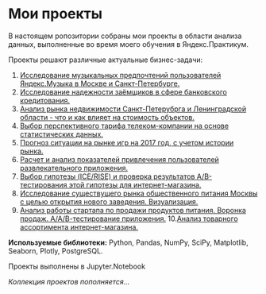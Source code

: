 # Мои проекты

В настоящем ропозитории собраны мои проекты в области анализа данных, выполненные во время моего обучения в Яндекс.Практикум.   

Проекты решают различные актуальные бизнес-задачи:
1. [Исследование музыкальных предпочтений пользователей Яндекс.Музыка в Москве и Санкт-Петербурге.](https://github.com/key-basova/My_projects/blob/main/1.%20%D0%AF%D0%BD%D0%B4%D0%B5%D0%BA%D1%81.%D0%9C%D1%83%D0%B7%D1%8B%D0%BA%D0%B0%20%D0%B2%20%D0%A1%D0%9F%D0%B1%20%D0%B8%20%D0%9C%D0%A1%D0%9A/)
2. [Исследование надежности заёмщиков в сфере банковского кредитования.](https://github.com/key-basova/My_projects/tree/main/2.%20%20%D0%98%D1%81%D1%81%D0%BB%D0%B5%D0%B4%D0%BE%D0%B2%D0%B0%D0%BD%D0%B8%D0%B5%20%D0%BD%D0%B0%D0%B4%D0%B5%D0%B6%D0%BD%D0%BE%D1%81%D1%82%D0%B8%20%D0%B7%D0%B0%D0%B5%D0%BC%D1%89%D0%B8%D0%BA%D0%BE%D0%B2)
3. [Анализ рынка недвижимости Санкт-Петерубрга и Ленинградской области - что и как влияет на стоимость объектов.](https://github.com/key-basova/My_projects/tree/main/3.%20%D0%A0%D1%8B%D0%BD%D0%BE%D0%BA%20%D0%BD%D0%B5%D0%B4%D0%B2%D0%B8%D0%B6%D0%B8%D0%BC%D0%BE%D1%81%D1%82%D0%B8%20%D0%A1%D0%9F%D0%B1%20%D0%B8%20%D0%9B%D0%9E)
4. [Выбор перспективного тарифа телеком-компании на основе статистических данных.](https://github.com/key-basova/My_projects/tree/main/4.%20%D0%9F%D0%B5%D1%80%D1%81%D0%BF%D0%B5%D0%BA%D1%82%D0%B8%D0%B2%D0%BD%D1%8B%D0%B9%20%D1%82%D0%B0%D1%80%D0%B8%D1%84%20%D1%82%D0%B5%D0%BB%D0%B5%D0%BA%D0%BE%D0%BC-%D0%BA%D0%BE%D0%BC%D0%BF%D0%B0%D0%BD%D0%B8%D0%B8)
5. [Прогноз ситуации на рынке игр на 2017 год, с учетом истории рынка.](https://github.com/key-basova/My_projects/tree/main/5.%20%D0%9F%D1%80%D0%BE%D0%B3%D0%BD%D0%BE%D0%B7%20%D1%80%D1%8B%D0%BD%D0%BA%D0%B0%20%D0%B8%D0%B3%D1%80%20%D0%BD%D0%B0%202017%20%D0%B3%D0%BE%D0%B4)
6. [Расчет и анализ показателей привлечения пользователей развлекательного приложения.](https://github.com/key-basova/My_projects/tree/main/6.%20%D0%90%D0%BD%D0%B0%D0%BB%D0%B8%D0%B7%20%D0%B1%D0%B8%D0%B7%D0%BD%D0%B5%D1%81-%D0%BF%D0%BE%D0%BA%D0%B0%D0%B7%D0%B0%D1%82%D0%B5%D0%BB%D0%B5%D0%B9%20%D0%BF%D1%80%D0%B8%D0%BB%D0%BE%D0%B6%D0%B5%D0%BD%D0%B8%D1%8F)
7. [Выбор гипотезы (ICE/RISE) и проверка результатов А/В-тестирования этой гипотезы для интернет-магазина.](https://github.com/key-basova/My_projects/tree/main/7.%20%D0%90_B%20%D1%82%D0%B5%D1%81%D1%82%D0%B8%D1%80%D0%BE%D0%B2%D0%B0%D0%BD%D0%B8%D0%B5%20%D0%B8%D0%BD%D1%82%D0%B5%D1%80%D0%BD%D0%B5%D1%82-%D0%BC%D0%B0%D0%B3%D0%B0%D0%B7%D0%B8%D0%BD%D0%B0)
8. [Исследование существущего рынка общественного питания Москвы с целью открытия нового заведения. Визуализация.](https://github.com/key-basova/My_projects/tree/main/8.%20%D0%A0%D1%8B%D0%BD%D0%BE%D0%BA%20%D0%BE%D0%B1%D1%89%D0%B5%D0%BF%D0%B8%D1%82%D0%B0%20%D0%9C%D0%BE%D1%81%D0%BA%D0%B2%D1%8B)
9. [Анализ работы стартапа по продажи продуктов питания. Воронка продаж. А/А/В-тестирование приложения.](https://github.com/key-basova/My_projects/tree/main/9.%20%D0%90%D0%BD%D0%B0%D0%BB%D0%B8%D0%B7%20%D1%80%D0%B0%D0%B1%D0%BE%D1%82%D1%8B%20%D1%81%D1%82%D0%B0%D1%80%D1%82%D0%B0%D0%BF%D0%B0)
10.[Анализ товарного ассортимента интернет-магазина.](https://github.com/key-basova/My_projects/blob/main/10.%20%D0%90%D0%BD%D0%B0%D0%BB%D0%B8%D0%B7%20%D1%82%D0%BE%D0%B2%D0%B0%D1%80%D0%BD%D0%BE%D0%B3%D0%BE%20%D0%B0%D1%81%D1%81%D0%BE%D1%80%D1%82%D0%B8%D0%BC%D0%B5%D0%BD%D1%82%D0%B0%20%D0%B8%D0%BD%D1%82%D0%B5%D1%80%D0%BD%D0%B5%D1%82-%D0%BC%D0%B0%D0%B3%D0%B0%D0%B7%D0%B8%D0%BD%D0%B0/%D0%90%D0%BD%D0%B0%D0%BB%D0%B8%D0%B7%20%D1%82%D0%BE%D0%B2%D0%B0%D1%80%D0%BD%D0%BE%D0%B3%D0%BE%20%D0%B0%D1%81%D1%81%D0%BE%D1%80%D1%82%D0%B8%D0%BC%D0%B5%D0%BD%D1%82%D0%B0%20%D0%B8%D0%BD%D1%82%D0%B5%D1%80%D0%BD%D0%B5%D1%82-%D0%BC%D0%B0%D0%B3%D0%B0%D0%B7%D0%B8%D0%BD%D0%B0.ipynb)

**Используемые библиотеки:** Python, Pandas, NumPy, SciPy, Matplotlib, Seaborn, Plotly, PostgreSQL.

Проекты выполнены в Jupyter.Notebook

*Коллекция проектов пополняется...*

